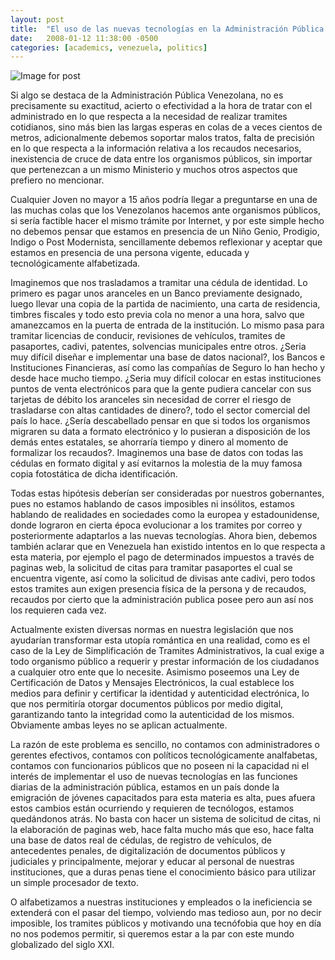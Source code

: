 ```yaml
---
layout: post
title:  "El uso de las nuevas tecnologías en la Administración Pública."
date:   2008-01-12 11:38:00 -0500
categories: [academics, venezuela, politics]
---
```


![Image for post](https://miro.medium.com/max/1024/1*Q3AFR60xwx78HKhcgJ5RAA.jpeg)

Si algo se destaca de la Administración Pública Venezolana, no es precisamente su exactitud, acierto o efectividad a la hora de tratar con el administrado en lo que respecta a la necesidad de realizar tramites cotidianos, sino más bien las largas esperas en colas de a veces cientos de metros, adicionalmente debemos soportar malos tratos, falta de precisión en lo que respecta a la información relativa a los recaudos necesarios, inexistencia de cruce de data entre los organismos públicos, sin importar que pertenezcan a un mismo Ministerio y muchos otros aspectos que prefiero no mencionar.

Cualquier Joven no mayor a 15 años podría llegar a preguntarse en una de las muchas colas que los Venezolanos hacemos ante organismos públicos, si sería factible hacer el mismo trámite por Internet, y por este simple hecho no debemos pensar que estamos en presencia de un Niño Genio, Prodigio, Indigo o Post Modernista, sencillamente debemos reflexionar y aceptar que estamos en presencia de una persona vigente, educada y tecnológicamente alfabetizada.

Imaginemos que nos trasladamos a tramitar una cédula de identidad. Lo primero es pagar unos aranceles en un Banco previamente designado, luego llevar una copia de la partida de nacimiento, una carta de residencia, timbres fiscales y todo esto previa cola no menor a una hora, salvo que amanezcamos en la puerta de entrada de la institución. Lo mismo pasa para tramitar licencias de conducir, revisiones de vehículos, tramites de pasaportes, cadivi, patentes, solvencias municipales entre otros. ¿Seria muy difícil diseñar e implementar una base de datos nacional?, los Bancos e Instituciones Financieras, así como las compañías de Seguro lo han hecho y desde hace mucho tiempo. ¿Seria muy difícil colocar en estas instituciones puntos de venta electrónicos para que la gente pudiera cancelar con sus tarjetas de débito los aranceles sin necesidad de correr el riesgo de trasladarse con altas cantidades de dinero?, todo el sector comercial del país lo hace. ¿Sería descabellado pensar en que si todos los organismos migraren su data a formato electrónico y lo pusieran a disposición de los demás entes estatales, se ahorraría tiempo y dinero al momento de formalizar los recaudos?. Imaginemos una base de datos con todas las cédulas en formato digital y así evitarnos la molestia de la muy famosa copia fotostática de dicha identificación.

Todas estas hipótesis deberían ser consideradas por nuestros gobernantes, pues no estamos hablando de casos imposibles ni insólitos, estamos hablando de realidades en sociedades como la europea y estadounidense, donde lograron en cierta época evolucionar a los tramites por correo y posteriormente adaptarlos a las nuevas tecnologías. Ahora bien, debemos también aclarar que en Venezuela han existido intentos en lo que respecta a esta materia, por ejemplo el pago de determinados impuestos a través de paginas web, la solicitud de citas para tramitar pasaportes el cual se encuentra vigente, así como la solicitud de divisas ante cadivi, pero todos estos tramites aun exigen presencia física de la persona y de recaudos, recaudos por cierto que la administración publica posee pero aun así nos los requieren cada vez.

Actualmente existen diversas normas en nuestra legislación que nos ayudarían transformar esta utopía romántica en una realidad, como es el caso de la Ley de Simplificación de Tramites Administrativos, la cual exige a todo organismo público a requerir y prestar información de los ciudadanos a cualquier otro ente que lo necesite. Asimismo poseemos una Ley de Certificación de Datos y Mensajes Electrónicos, la cual establece los medios para definir y certificar la identidad y autenticidad electrónica, lo que nos permitiría otorgar documentos públicos por medio digital, garantizando tanto la integridad como la autenticidad de los mismos. Obviamente ambas leyes no se aplican actualmente.

La razón de este problema es sencillo, no contamos con administradores o gerentes efectivos, contamos con políticos tecnológicamente analfabetas, contamos con funcionarios públicos que no poseen ni la capacidad ni el interés de implementar el uso de nuevas tecnologías en las funciones diarias de la administración pública, estamos en un país donde la emigración de jóvenes capacitados para esta materia es alta, pues afuera estos cambios están ocurriendo y requieren de tecnólogos, estamos quedándonos atrás. No basta con hacer un sistema de solicitud de citas, ni la elaboración de paginas web, hace falta mucho más que eso, hace falta una base de datos real de cédulas, de registro de vehículos, de antecedentes penales, de digitalización de documentos públicos y judiciales y principalmente, mejorar y educar al personal de nuestras instituciones, que a duras penas tiene el conocimiento básico para utilizar un simple procesador de texto.

O alfabetizamos a nuestras instituciones y empleados o la ineficiencia se extenderá con el pasar del tiempo, volviendo mas tedioso aun, por no decir imposible, los tramites públicos y motivando una tecnófobia que hoy en día no nos podemos permitir, si queremos estar a la par con este mundo globalizado del siglo XXI.